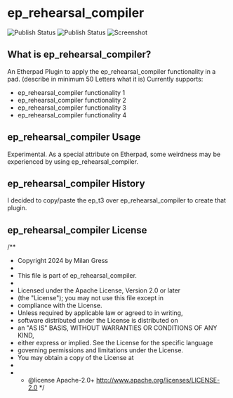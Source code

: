 # ep_rehearsal_compiler
![Publish Status](https://github.com/milangress/ep__rehearsal-compiler/workflows/Node.js%20Package/badge.svg) ![Publish Status](https://github.com/milangress/ep__rehearsal-compiler/workflows/Node.js%20Package/badge.svg)
![Screenshot](https://user-images.githubusercontent.com/220864/107214131-5c3dd600-6a01-11eb-82d9-b2d67ec8ae93.png)

## What is ep_rehearsal_compiler?
An Etherpad Plugin to apply the ep_rehearsal_compiler functionality in a pad. (describe in minimum 50 Letters what it is)
Currently supports:
* ep_rehearsal_compiler functionality 1
* ep_rehearsal_compiler functionality 2
* ep_rehearsal_compiler functionality 3
* ep_rehearsal_compiler functionality 4

## ep_rehearsal_compiler Usage
Experimental.  As a special attribute on Etherpad, some weirdness may be experienced by using ep_rehearsal_compiler.

## ep_rehearsal_compiler History
I decided to copy/paste the ep_t3 over ep_rehearsal_compiler to create that plugin.

## ep_rehearsal_compiler License
/**
  * Copyright 2024 by Milan Gress 
  *
  * This file is part of ep_rehearsal_compiler.
  *
  * Licensed under the Apache License, Version 2.0 or later 
  * (the "License"); you may not use this file except in 
  * compliance with the License.
  * Unless required by applicable law or agreed to in writing, 
  * software distributed under the License is distributed on 
  * an "AS IS" BASIS, WITHOUT WARRANTIES OR CONDITIONS OF ANY KIND, 
  * either express or implied. See the License for the specific language 
  * governing permissions and limitations under the License. 
  * You may obtain a copy of the License at
  *
  * * @license Apache-2.0+ <http://www.apache.org/licenses/LICENSE-2.0>
  */
